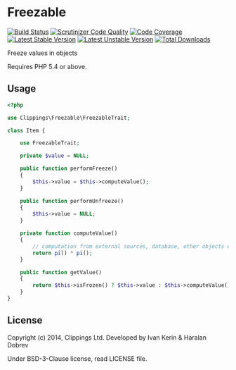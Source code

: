 Freezable
=========

[![Build Status](https://travis-ci.org/clippings/freezable.png?branch=master)](https://travis-ci.org/clippings/freezable)
[![Scrutinizer Code Quality](https://scrutinizer-ci.com/g/clippings/freezable/badges/quality-score.png)](https://scrutinizer-ci.com/g/clippings/freezable/)
[![Code Coverage](https://scrutinizer-ci.com/g/clippings/freezable/badges/coverage.png)](https://scrutinizer-ci.com/g/clippings/freezable/)
[![Latest Stable Version](https://poser.pugx.org/clippings/freezable/version.svg)](https://packagist.org/packages/clippings/freezable)
[![Latest Unstable Version](https://poser.pugx.org/clippings/freezable/v/unstable.svg)](https://packagist.org/packages/clippings/freezable)
[![Total Downloads](https://poser.pugx.org/clippings/freezable/downloads.svg)](https://packagist.org/packages/clippings/freezable)

Freeze values in objects

Requires PHP 5.4 or above.

Usage
-----

``` php
<?php

use Clippings\Freezable\FreezableTrait;

class Item {

    use FreezableTrait;

    private $value = NULL;

    public function performFreeze()
    {
        $this->value = $this->computeValue();
    }

    public function performUnfreeze()
    {
        $this->value = NULL;
    }

    private function computeValue()
    {
        // computation from external sources, database, other objects etc.
        return pi() * pi();
    }

    public function getValue()
    {
        return $this->isFrozen() ? $this->value : $this->computeValue();
    }
}
```

License
-------

Copyright (c) 2014, Clippings Ltd. Developed by Ivan Kerin &amp; Haralan Dobrev

Under BSD-3-Clause license, read LICENSE file.
